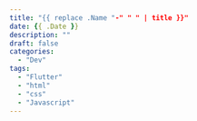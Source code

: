 ```yaml
---
title: "{{ replace .Name "-" " " | title }}"
date: {{ .Date }}
description: ""
draft: false
categories:
  - "Dev"
tags:
  - "Flutter"
  - "html"
  - "css"
  - "Javascript"
---
```

